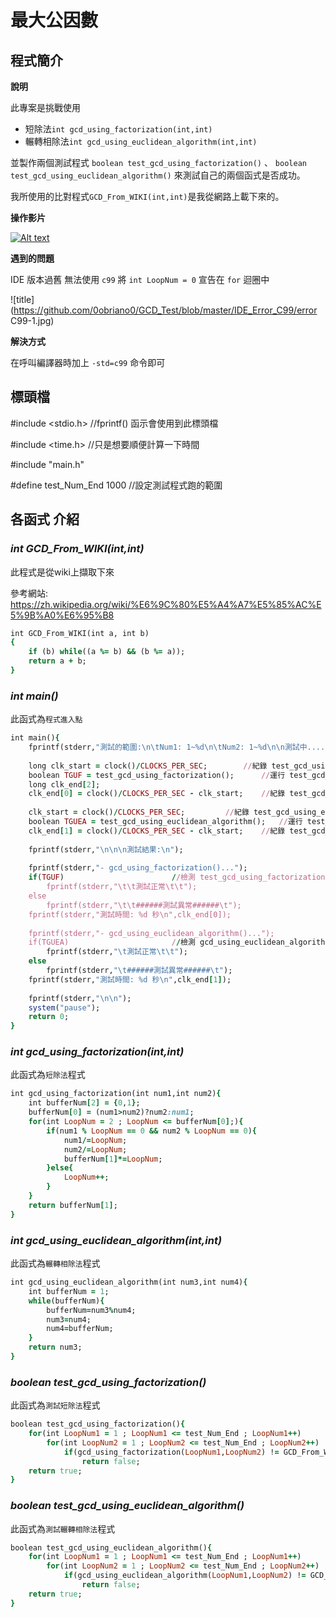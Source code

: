 # 最大公因數

## 程式簡介

 **說明**

 此專案是挑戰使用 
 * 短除法`int gcd_using_factorization(int,int)` 
 * 輾轉相除法`int gcd_using_euclidean_algorithm(int,int)` 
 
 並製作兩個測試程式 `boolean test_gcd_using_factorization()` 、 `boolean test_gcd_using_euclidean_algorithm()` 來測試自己的兩個函式是否成功。
 
 我所使用的比對程式`GCD_From_WIKI(int,int)`是我從網路上載下來的。

**操作影片**

 [![Alt text](https://img.youtube.com/vi/zlT-50VEYGQ/0.jpg)](https://www.youtube.com/watch?v=zlT-50VEYGQ)

**遇到的問題**

 IDE 版本過舊 無法使用 `c99` 將 `int LoopNum = 0` 宣告在 `for` 迴圈中
 
 ![title](https://github.com/0obriano0/GCD_Test/blob/master/IDE_Error_C99/error C99-1.jpg)
 
**解決方式**

 在呼叫編譯器時加上 `-std=c99` 命令即可

## 標頭檔

#include <stdio.h> 		//fprintf() 函示會使用到此標頭檔 

#include <time.h> 		//只是想要順便計算一下時間 

#include "main.h"

#define test_Num_End 1000 	//設定測試程式跑的範圍

## 各函式 介紹

### *int GCD_From_WIKI(int,int)*

 此程式是從wiki上擷取下來
 
 參考網站: https://zh.wikipedia.org/wiki/%E6%9C%80%E5%A4%A7%E5%85%AC%E5%9B%A0%E6%95%B8

```ruby
int GCD_From_WIKI(int a, int b)
{
	if (b) while((a %= b) && (b %= a));
	return a + b;
}
```

### *int main()*

 此函式為`程式進入點`

```ruby
int main(){
	fprintf(stderr,"測試的範圍:\n\tNum1: 1~%d\n\tNum2: 1~%d\n\n測試中....",test_Num_End,test_Num_End);
	
	long clk_start = clock()/CLOCKS_PER_SEC; 		//紀錄 test_gcd_using_factorization() 運行前的時間
	boolean TGUF = test_gcd_using_factorization();		//運行 test_gcd_using_factorization()
	long clk_end[2];						
	clk_end[0] = clock()/CLOCKS_PER_SEC - clk_start;	//紀錄 test_gcd_using_factorization() 運行的時間
	
	clk_start = clock()/CLOCKS_PER_SEC;			//紀錄 test_gcd_using_euclidean_algorithm() 運行前的時間
	boolean TGUEA = test_gcd_using_euclidean_algorithm();	//運行 test_gcd_using_euclidean_algorithm()
	clk_end[1] = clock()/CLOCKS_PER_SEC - clk_start;	//紀錄 test_gcd_using_euclidean_algorithm() 運行的時間
	
	fprintf(stderr,"\n\n\n測試結果:\n");
	
	fprintf(stderr,"- gcd_using_factorization()...");	
	if(TGUF)						//檢測 test_gcd_using_factorization() 的回傳值(TGUF) 假如函式沒問題就回傳 true  假如函式沒問題就回傳 false
		fprintf(stderr,"\t\t測試正常\t\t");
	else
		fprintf(stderr,"\t\t######測試異常######\t");
	fprintf(stderr,"測試時間: %d 秒\n",clk_end[0]);
	
	fprintf(stderr,"- gcd_using_euclidean_algorithm()...");
	if(TGUEA)						//檢測 gcd_using_euclidean_algorithm() 的回傳值(TGUEA) 假如函式沒問題就回傳 true  假如函式沒問題就回傳 false
		fprintf(stderr,"\t測試正常\t\t");
	else
		fprintf(stderr,"\t######測試異常######\t");
	fprintf(stderr,"測試時間: %d 秒\n",clk_end[1]);
	
	fprintf(stderr,"\n\n");
	system("pause");
	return 0;
}
```

### *int gcd_using_factorization(int,int)*

 此函式為`短除法`程式

```ruby
int gcd_using_factorization(int num1,int num2){
	int bufferNum[2] = {0,1};
	bufferNum[0] = (num1>num2)?num2:num1;
	for(int LoopNum = 2 ; LoopNum <= bufferNum[0];){
		if(num1 % LoopNum == 0 && num2 % LoopNum == 0){
			num1/=LoopNum;
			num2/=LoopNum;
			bufferNum[1]*=LoopNum;
		}else{
			LoopNum++;
		}
	}
	return bufferNum[1];
}
```

### *int gcd_using_euclidean_algorithm(int,int)*

 此函式為`輾轉相除法`程式
 
```ruby
int gcd_using_euclidean_algorithm(int num3,int num4){
	int bufferNum = 1;
	while(bufferNum){
		bufferNum=num3%num4;
        num3=num4;
        num4=bufferNum;
	}
	return num3;
}
```

### *boolean test_gcd_using_factorization()*

 此函式為`測試短除法`程式

```ruby
boolean test_gcd_using_factorization(){
	for(int LoopNum1 = 1 ; LoopNum1 <= test_Num_End ; LoopNum1++)
		for(int LoopNum2 = 1 ; LoopNum2 <= test_Num_End ; LoopNum2++)
			if(gcd_using_factorization(LoopNum1,LoopNum2) != GCD_From_WIKI(LoopNum1,LoopNum2))
				return false;
	return true;
}
```

### *boolean test_gcd_using_euclidean_algorithm()*

 此函式為`測試輾轉相除法`程式
 
```ruby
boolean test_gcd_using_euclidean_algorithm(){
	for(int LoopNum1 = 1 ; LoopNum1 <= test_Num_End ; LoopNum1++)
		for(int LoopNum2 = 1 ; LoopNum2 <= test_Num_End ; LoopNum2++)
			if(gcd_using_euclidean_algorithm(LoopNum1,LoopNum2) != GCD_From_WIKI(LoopNum1,LoopNum2))
				return false;
	return true;
}
```
